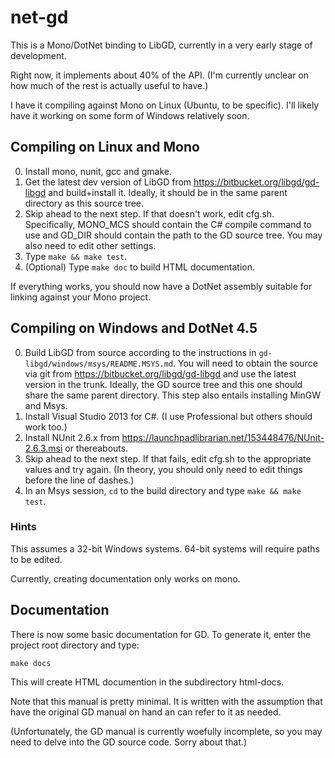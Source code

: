 # net-gd

This is a Mono/DotNet binding to LibGD, currently in a very early
stage of development.

Right now, it implements about 40% of the API.  (I'm currently unclear
on how much of the rest is actually useful to have.)

I have it compiling against Mono on Linux (Ubuntu, to be specific).
I'll likely have it working on some form of Windows relatively soon.

## Compiling on Linux and Mono

0. Install mono, nunit, gcc and gmake.
1. Get the latest dev version of LibGD from
   <https://bitbucket.org/libgd/gd-libgd> and build+install it.
   Ideally, it should be in the same parent directory as this source
   tree.
2. Skip ahead to the next step.  If that doesn't work, edit cfg.sh.
   Specifically, MONO_MCS should contain the C# compile command to use
   and GD_DIR should contain the path to the GD source tree.  You may
   also need to edit other settings.
3. Type `make && make test`.
4. (Optional) Type `make doc` to build HTML documentation.

If everything works, you should now have a DotNet assembly suitable
for linking against your Mono project.


## Compiling on Windows and DotNet 4.5

0. Build LibGD from source according to the instructions in
   `gd-libgd/windows/msys/README.MSYS.md`.  You will need to obtain
   the source via git from <https://bitbucket.org/libgd/gd-libgd> and
   use the latest version in the trunk.  Ideally, the GD source tree
   and this one should share the same parent directory.  This step
   also entails installing MinGW and Msys.
1. Install Visual Studio 2013 for C#.  (I use Professional but others
   should work too.)
2. Install NUnit 2.6.x from
   <https://launchpadlibrarian.net/153448476/NUnit-2.6.3.msi> or
   thereabouts.
3. Skip ahead to the next step.  If that fails, edit cfg.sh to the
   appropriate values and try again.  (In theory, you should only need
   to edit things before the line of dashes.)
4. In an Msys session, `cd` to the build directory and type
   `make && make test`.

### Hints

 This assumes a 32-bit Windows systems.  64-bit systems will require
paths to be edited.

Currently, creating documentation only works on mono.


## Documentation

There is now some basic documentation for GD.  To generate it, enter
the project root directory and type:

    make docs

This will create HTML documention in the subdirectory html-docs.

Note that this manual is pretty minimal.  It is written with the
assumption that have the original GD manual on hand an can refer to it
as needed.

(Unfortunately, the GD manual is currently woefully incomplete, so you
may need to delve into the GD source code.  Sorry about that.)







